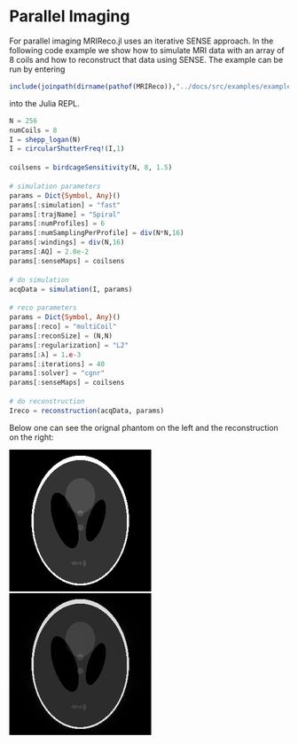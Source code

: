 # Parallel Imaging

For parallel imaging MRIReco.jl uses an iterative SENSE approach. In the following
code example we show how to simulate MRI data with an array of 8 coils and how to
reconstruct that data using SENSE. The example can be run by entering
```julia
include(joinpath(dirname(pathof(MRIReco)),"../docs/src/examples/exampleSENSE.jl"))
```
into the Julia REPL.
```julia
N = 256
numCoils = 8
I = shepp_logan(N)
I = circularShutterFreq!(I,1)

coilsens = birdcageSensitivity(N, 8, 1.5)

# simulation parameters
params = Dict{Symbol, Any}()
params[:simulation] = "fast"
params[:trajName] = "Spiral"
params[:numProfiles] = 6
params[:numSamplingPerProfile] = div(N*N,16)
params[:windings] = div(N,16)
params[:AQ] = 2.0e-2
params[:senseMaps] = coilsens

# do simulation
acqData = simulation(I, params)

# reco parameters
params = Dict{Symbol, Any}()
params[:reco] = "multiCoil"
params[:reconSize] = (N,N)
params[:regularization] = "L2"
params[:λ] = 1.e-3
params[:iterations] = 40
params[:solver] = "cgnr"
params[:senseMaps] = coilsens

# do reconstruction
Ireco = reconstruction(acqData, params)

```
Below one can see the orignal phantom on the left and the reconstruction on the right:

![Phantom](./assets/phantom.png)
![Reconstruction](./assets/senseReco.png)

